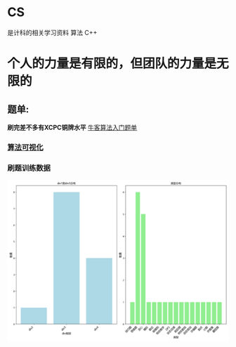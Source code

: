 # CS
 
是计科的相关学习资料
算法 C++ 
# **个人的力量是有限的，但团队的力量是无限的**

## 题单:
**刷完差不多有XCPC铜牌水平**
[牛客算法入门题单](https://ac.nowcoder.com/discuss/817596)
### [算法可视化](https://www.cs.usfca.edu/~galles/visualization/Algorithms.html)

### 刷题训练数据

![alt text](算法/周赛补题/数据收集脚本/img/训练数据.png)
